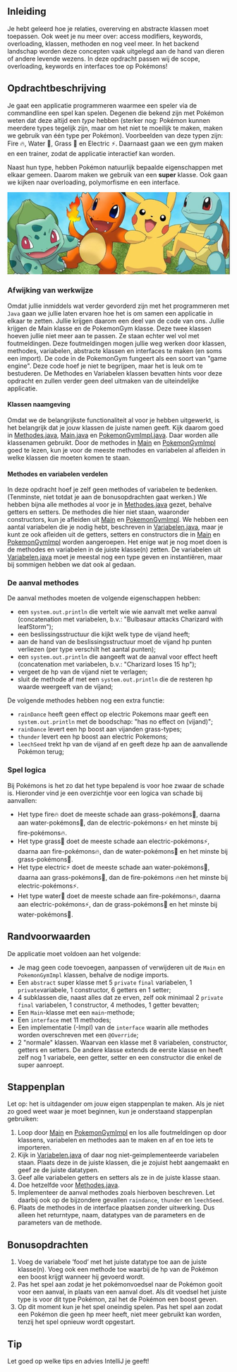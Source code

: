 ## Inleiding

Je hebt geleerd hoe je relaties, overerving en abstracte klassen moet toepassen. Ook weet je nu meer over: access modifiers, keywords, overloading, klassen, methoden en nog veel meer. In het backend landschap
worden deze concepten vaak uitgelegd aan de hand van dieren of andere levende wezens. In deze opdracht passen wij de scope, overloading, keywords en interfaces toe op Pokémons!

## Opdrachtbeschrijving

Je gaat een applicatie programmeren waarmee een speler via de commandline een spel kan spelen. Degenen die bekend zijn met Pokémon weten
dat deze altijd een _type_ hebben (sterker nog: Pokémon kunnen meerdere types tegelijk zijn, maar om het niet te moeilijk
te maken, maken we gebruik van één type per Pokémon). Voorbeelden van deze typen zijn: Fire 🔥, Water 🌊, Grass 🌿 en
Electric ⚡. Daarnaast gaan we een gym maken en een trainer, zodat de applicatie interactief kan worden.

Naast hun type, hebben Pokémon natuurlijk bepaalde eigenschappen met elkaar gemeen. Daarom maken we gebruik van een
**super** klasse. Ook gaan we kijken naar overloading, polymorfisme en een interface.


![Pokemon!](./assets/pokemon.JPG)


### Afwijking van werkwijze

Omdat jullie inmiddels wat verder gevorderd zijn met het programmeren met 
`Java` gaan we jullie laten ervaren hoe het is om samen een 
applicatie in elkaar te zetten. Jullie krijgen daarom een deel van de code van
ons. Jullie krijgen de Main klasse en de PokemonGym klasse.
Deze twee klassen hoeven jullie niet meer aan te passen.
Ze staan echter wel vol met foutmeldingen. Deze foutmeldingen mogen jullie weg werken
door klassen, methodes, variabelen, abstracte klassen en interfaces te maken (en soms een import).
De code in de PokemonGym fungeert als een soort van "game engine". Deze code hoef je niet te begrijpen, maar het is leuk om te bestuderen.
De Methodes en Variabelen klassen bevatten hints voor deze opdracht en zullen verder
geen deel uitmaken van de uiteindelijke applicatie.

#### Klassen naamgeving

Omdat we de belangrijkste functionaliteit al voor je hebben uitgewerkt, is het belangrijk dat je jouw
klassen de juiste namen geeft. Kijk daarom goed in [Methodes.java](./src/Methodes.java), [Main.java](./src/Main.java) en [PokemonGymImpl.java](./src/PokemonGymImpl.java). 
Daar worden alle klassenamen gebruikt.
Door de methodes in [Main](./src/Main.java) en [PokemonGymImpl](./src/PokemonGymImpl.java) 
goed te lezen, kun je voor de meeste methodes en variabelen al afleiden in welke klassen die moeten komen te staan.

#### Methodes en variabelen verdelen

In deze opdracht hoef je zelf geen methodes of variabelen te bedenken. (Tenminste, niet totdat je aan de bonusopdrachten gaat werken.) 
We hebben bijna alle methodes al voor je in [Methodes.java](./src/Methodes.java) gezet, behalve getters en setters.
De methodes die hier niet staan, waaronder constructors, kun je afleiden uit [Main](./src/Main.java) en [PokemonGymImpl](./src/PokemonGymImpl.java).
We hebben een aantal variabelen die je nodig hebt, beschreven in [Variabelen.java](./src/Variabelen.java), 
maar je kunt ze ook afleiden uit de getters, setters en constructors die in [Main](./src/Main.java) en [PokemonGymImpl](./src/PokemonGymImpl.java) worden aangeroepen.
Het enige wat je nog moet doen is de methodes en variabelen in de juiste klasse(n) zetten. 
De variabelen uit [Variabelen.java](./src/Variabelen.java) moet je meestal nog een type geven en instantiëren, maar bij sommigen hebben we dat ook al gedaan.

### De aanval methodes

De aanval methodes moeten de volgende eigenschappen hebben:
- een `system.out.println` die vertelt wie wie aanvalt met welke aanval (concatenation met variabelen, b.v.: "Bulbasaur attacks Charizard with leafStorm");
- een beslissingsstructuur die kijkt welk type de vijand heeft;
- aan de hand van de beslissingsstructuur moet de vijand hp punten verliezen (per type verschilt het aantal punten);
- een `system.out.println` die aangeeft wat de aanval voor effect heeft (concatenation met variabelen, b.v.: "Charizard loses 15 hp");
- vergeet de hp van de vijand niet te verlagen;
- sluit de methode af met een `system.out.println` die de resteren hp waarde weergeeft van de vijand;

De volgende methodes hebben nog een extra functie:
- `rainDance` heeft geen effect op electric Pokemons maar geeft een `system.out.println` met de boodschap: "has no effect on (vijand)";
- `rainDance` levert een hp boost aan vijanden grass-types;
- `thunder` levert een hp boost aan electric Pokemons;
- `leechSeed` trekt hp van de vijand af en geeft deze hp aan de aanvallende Pokémon terug;


### Spel logica

Bij Pokémons is het zo dat het type bepalend is voor hoe zwaar de schade is. Hieronder vind je een overzichtje voor een logica van schade bij aanvallen:
- Het type fire🔥 doet de meeste schade aan grass-pokémons🌿, daarna aan water-pokémons🌊, dan de electric-pokémons⚡ en het minste bij fire-pokémons🔥.
- Het type grass🌿 doet de meeste schade aan electric-pokémons⚡, daarna aan fire-pokémons🔥, dan de water-pokémons🌊 en het minste bij grass-pokémons🌿.
- Het type electric⚡ doet de meeste schade aan water-pokémons🌊, daarna aan grass-pokémons🌿, dan de fire-pokémons 🔥en het minste bij electric-pokémons⚡.
- Het type water🌊 doet de meeste schade aan fire-pokémons🔥, daarna aan electric-pokémons⚡, dan de grass-pokémons🌿 en het minste bij water-pokémons🌊.

## Randvoorwaarden

De applicatie moet voldoen aan het volgende:

- Je mag geen code toevoegen, aanpassen of verwijderen uit de `Main` en `PokemonGymImpl` klassen, behalve de nodige imports.
- Een `abstract` super klasse  met 5 `private` `final`  variabelen,  1 `private`variabele, 1 constructor, 6 getters en 1 setter;
- 4 subklassen die, naast alles dat ze erven, zelf ook minimaal 2 `private` `final` variabelen, 1 constructor, 4 methodes, 1 getter bevatten;
- Een `Main`-klasse met een `main`-methode;
- Een `interface` met 11 methodes;
- Een implementatie (-Impl) van de `interface` waarin alle methodes worden overschreven met een `@Override`;
- 2 "normale" klassen. Waarvan een klasse met 8 variabelen, constructor, getters en setters. De andere klasse extends de eerste klasse en heeft zelf nog 1 variabele, een getter, setter en een constructor die enkel de super aanroept. 


## Stappenplan
Let op: het is uitdagender om jouw eigen stappenplan te maken. Als je niet zo goed weet waar je moet beginnen, kun je onderstaand stappenplan gebruiken:
1. Loop door [Main](./src/Main.java) en [PokemonGymImpl](./src/PokemonGymImpl.java) en los alle foutmeldingen op door klassens, variabelen en methodes aan te maken en af en toe iets te importeren.
2. Kijk in [Variabelen.java](./src/Variabelen.java) of daar nog niet-geimplementeerde variabelen staan. Plaats deze in de juiste klassen, die je zojuist hebt aangemaakt en geef ze de juiste datatypen.
3. Geef alle variabelen getters en setters als ze in de juiste klasse staan.
4. Doe hetzelfde voor [Methodes.java](./src/Methodes.java).
5. Implementeer de aanval methodes zoals hierboven beschreven. Let daarbij ook op de bijzondere gevallen `raindance`, `thunder` en `leechSeed`.
6. Plaats de methodes in de interface plaatsen zonder uitwerking. Dus alleen het returntype, naam, datatypes van de parameters en de parameters van de methode.


## Bonusopdrachten

1. Voeg de variabele ‘food’ met het juiste datatype toe aan de juiste klasse(n). Voeg ook een methode toe waarbij de hp van de Pokémon een boost krijgt wanneer hij gevoerd wordt.
2. Pas het spel aan zodat je het pokémonvoedsel naar de Pokémon gooit voor een aanval, in plaats van een aanval doet. Als dit voedsel het juiste type is voor dit type Pokémon, zal het de Pokémon een boost geven. 
3. Op dit moment kun je het spel oneindig spelen. Pas het spel aan zodat een Pokémon die geen hp meer heeft, niet meer gebruikt kan worden, tenzij het spel opnieuw wordt opgestart.


## Tip

Let goed op welke tips en advies IntelliJ je geeft!

